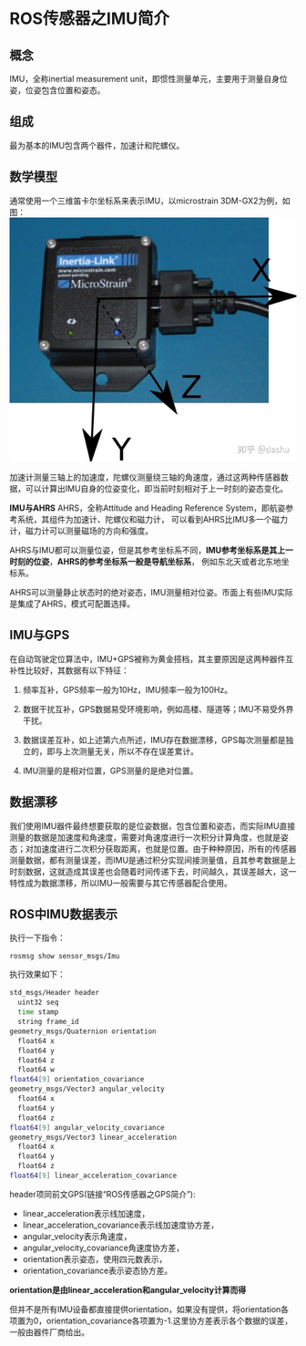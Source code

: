 # ROS传感器之IMU简介
## 概念
IMU，全称inertial measurement unit，即惯性测量单元，主要用于测量自身位姿，位姿包含位置和姿态。


## 组成
最为基本的IMU包含两个器件，加速计和陀螺仪。

## 数学模型
通常使用一个三维笛卡尔坐标系来表示IMU，以microstrain 3DM-GX2为例，如图：
![](./asset/IMU_Devices.jpg)

加速计测量三轴上的加速度，陀螺仪测量绕三轴的角速度，通过这两种传感器数据，可以计算出IMU自身的位姿变化，即当前时刻相对于上一时刻的姿态变化。

**IMU与AHRS**
AHRS，全称Attitude and Heading Reference System，即航姿参考系统，其组件为加速计、陀螺仪和磁力计，
可以看到AHRS比IMU多一个磁力计，磁力计可以测量磁场的方向和强度。

AHRS与IMU都可以测量位姿，但是其参考坐标系不同，**IMU参考坐标系是其上一时刻的位姿**，**AHRS的参考坐标系一般是导航坐标系**，
例如东北天或者北东地坐标系。

AHRS可以测量静止状态时的绝对姿态，IMU测量相对位姿。市面上有些IMU实际是集成了AHRS，模式可配置选择。



## IMU与GPS
在自动驾驶定位算法中，IMU+GPS被称为黄金搭档，其主要原因是这两种器件互补性比较好，其数据有以下特征：

1. 频率互补，GPS频率一般为10Hz，IMU频率一般为100Hz。

2. 数据干扰互补，GPS数据易受环境影响，例如高楼、隧道等；IMU不易受外界干扰。

3. 数据误差互补，如上述第六点所述，IMU存在数据漂移，GPS每次测量都是独立的，即与上次测量无关，所以不存在误差累计。

4. IMU测量的是相对位置，GPS测量的是绝对位置。



## 数据漂移
我们使用IMU器件最终想要获取的是位姿数据，包含位置和姿态，而实际IMU直接测量的数据是加速度和角速度，需要对角速度进行一次积分计算角度，也就是姿态；对加速度进行二次积分获取距离，也就是位置。由于种种原因，所有的传感器测量数据，都有测量误差，而IMU是通过积分实现间接测量值，且其参考数据是上时刻数据，这就造成其误差也会随着时间传递下去，时间越久，其误差越大，这一特性成为数据漂移，所以IMU一般需要与其它传感器配合使用。

## ROS中IMU数据表示
执行一下指令：
```
rosmsg show sensor_msgs/Imu
```

执行效果如下：
```bash
std_msgs/Header header
  uint32 seq
  time stamp
  string frame_id
geometry_msgs/Quaternion orientation
  float64 x
  float64 y
  float64 z
  float64 w
float64[9] orientation_covariance
geometry_msgs/Vector3 angular_velocity
  float64 x
  float64 y
  float64 z
float64[9] angular_velocity_covariance
geometry_msgs/Vector3 linear_acceleration
  float64 x
  float64 y
  float64 z
float64[9] linear_acceleration_covariance

```

header项同前文GPS(链接“ROS传感器之GPS简介”):
- linear_acceleration表示线加速度，
- linear_acceleration_covariance表示线加速度协方差，
- angular_velocity表示角速度，
- angular_velocity_covariance角速度协方差，
- orientation表示姿态，使用四元数表示，
- orientation_covariance表示姿态协方差。

**orientation是由linear_acceleration和angular_velocity计算而得**

但并不是所有IMU设备都直接提供orientation，如果没有提供，将orientation各项置为0，orientation_covariance各项置为-1.这里协方差表示各个数据的误差，一般由器件厂商给出。